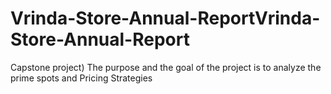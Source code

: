# Vrinda-Store-Annual-ReportVrinda-Store-Annual-Report
Capstone project) The purpose and the goal of the project is to analyze the prime spots and Pricing Strategies
